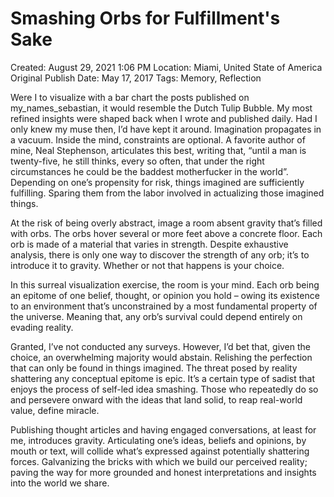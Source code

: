 # Smashing Orbs for Fulfillment's Sake

Created: August 29, 2021 1:06 PM
Location: Miami, United State of America
Original Publish Date: May 17, 2017
Tags: Memory, Reflection

Were I to visualize with a bar chart the posts published on my_names_sebastian, it would resemble the Dutch Tulip Bubble. My most refined insights were shaped back when I wrote and published daily. Had I only knew my muse then, I’d have kept it around. Imagination propagates in a vacuum. Inside the mind, constraints are optional. A favorite author of mine, Neal Stephenson, articulates this best, writing that, “until a man is twenty-five, he still thinks, every so often, that under the right circumstances he could be the baddest motherfucker in the world”. Depending on one’s propensity for risk, things imagined are sufficiently fulfilling. Sparing them from the labor involved in actualizing those imagined things.

At the risk of being overly abstract, image a room absent gravity that’s filled with orbs. The orbs hover several or more feet above a concrete floor. Each orb is made of a material that varies in strength. Despite exhaustive analysis, there is only one way to discover the strength of any orb; it’s to introduce it to gravity. Whether or not that happens is your choice. 

In this surreal visualization exercise, the room is your mind. Each orb being an epitome of one belief, thought, or opinion you hold – owing its existence to an environment that’s unconstrained by a most fundamental property of the universe. Meaning that, any orb’s survival could depend entirely on evading reality.

Granted, I’ve not conducted any surveys. However, I’d bet that, given the choice, an overwhelming majority would abstain. Relishing the perfection that can only be found in things imagined. The threat posed by reality shattering any conceptual epitome is epic. It’s a certain type of sadist that enjoys the process of self-led idea smashing. Those who repeatedly do so and persevere onward with the ideas that land solid, to reap real-world value, define miracle.

Publishing thought articles and having engaged conversations, at least for me, introduces gravity. Articulating one’s ideas, beliefs and opinions, by mouth or text, will collide what’s expressed against potentially shattering forces. Galvanizing the bricks with which we build our perceived reality; paving the way for more grounded and honest interpretations and insights into the world we share.